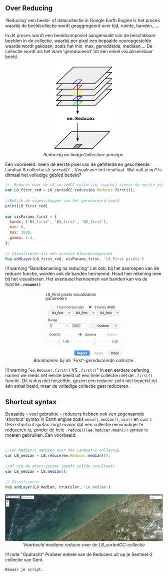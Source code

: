 ## Over Reducing
‘Reducing’ een beeld- of datacollectie in Google Earth Engine is het proces waarbij de beeldcollectie wordt geaggregeerd over tijd, ruimte, banden, ....  

In dit proces wordt een beeldcomposiet aangemaakt van de beschikbare beelden in de collectie, waarbij per pixel een bepaalde vooropgestelde waarde wordt gekozen, zoals het min, max, gemiddelde, mediaan,… De collectie wordt als het ware 'gereduceerd' tot één enkel visualiseerbaar beeld.

<p align="center">
  <img src="images/Reducer_image.png" width="200">  <br>
  <em> Reducing an ImageCollection: principe. </em>
</p>  

Een voorbeeld: neem de eerste pixel van de gefilterde en gesorteerde Landsat 8 collectie ```L8_sortedCC ```. Visualiseer het resultaat. Wat valt je op? Is ditmaal het volledige gebied bedekt?

```javascript
//  Reducer over de L8_sortedCC collectie, waarbij steeds de eerste pixel genomen wordt.
var L8_first_red = L8_sortedCC.reduce(ee.Reducer.first());

//Bekijk de eigenschappen van het gereduceerd beeld
print(L8_first_red)

var visParams_first = {
  bands: ['B4_first', 'B3_first', 'B2_first'],
  min: 0,
  max: 3000,
  gamma: 1.4,
};

// Visualiseren als een normale kleurencomposiet
Map.addLayer(L8_first_red, visParams_first, 'L8_First pixels')

```

!!! warning "Bandbenaming na reducing"
    Let ook, bij het aanroepen van de reducer functie, worden ook de banden hernoemd. Houd hier rekening mee bij het visualiseren. Het eventueel hernoemen van banden kan via de functie **```.rename()```**
    <p align="center">
    <img src="images/First_reducer_bands.JPG" width="250">  <br>
    <em> Bandnamen bij de 'First'-gereduceerde collectie. </em>
    </p>

!!! warning "```ee.Reducer.first()``` VS ```.first()```"
    In een eerdere oefening namen we reeds het eerste beeld uit een hele collectie met de ```.first()``` functie. Dit is dus niet hetzelfde, gezien een reducer zicht niet beperkt tot één enkel beeld, maar de volledige collectie gaat reduceren. 

## Shortcut syntax

Bepaalde – veel gebruikte – reducers hebben ook een zogenaamde ‘shortcut’ syntax in Earth engine zoals ```mean()```, ```median()```, ```min()``` en ```sum()```. Deze shortcut syntax zorgt ervoor dat een collectie eenvoudiger te reduceren is, zonder de hele ```.reduce()(ee.Reducer.mean())``` syntax te moeten gebruiken. Een voorbeeld:

```javascript

//Een Median() Reducer over the Landsat-8 collectie
var L8_median = L8.reduce(ee.Reducer.median());

//Of via de short-syntax (geeft zelfde resultaat)
var L8_median = L8.median();

// Visualiseren
Map.addLayer(L8_median, trueColor, 'L8_median')

```

<p align="center">
  <img src="images/Voorbeeld_median_reducer.JPG">  <br>
  <em> Voorbeeld mediane reducer over de L8_sortedCC-collectie </em>
</p>  

!!! note "Opdracht"
    Probeer enkele van de Reducers uit op je Sentinel-2 collectie van Gent.

    Bewaar je script.
